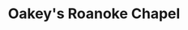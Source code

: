 ---
title: "Oakey's Roanoke Chapel"
url: /roanoke/oakeys-roanoke-chapel/
shop: funeral directors
---